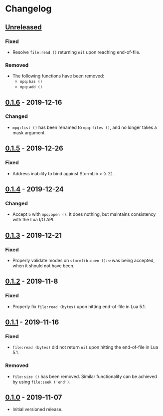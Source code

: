 # Changelog

## [Unreleased]
### Fixed
- Resolve `file:read ()` returning `nil` upon reaching end-of-file.

### Removed
- The following functions have been removed:
  - `mpq:has ()`
  - `mpq:add ()`

## [0.1.6] - 2019-12-16
### Changed
- `mpq:list ()` has been renamed to `mpq:files ()`, and no longer takes a
  mask argument.

## [0.1.5] - 2019-12-26
### Fixed
- Address inability to bind against StormLib > `9.22`.

## [0.1.4] - 2019-12-24
### Changed
- Accept `b` with `mpq:open ()`.  It does nothing, but maintains consistency
  with the Lua I/O API.

## [0.1.3] - 2019-12-21
### Fixed
- Properly validate modes on `stormlib.open ()`: `w` was being accepted,
  when it should not have been.

## [0.1.2] - 2019-11-8
### Fixed
- Properly fix `file:read (bytes)` upon hitting end-of-file in Lua 5.1.

## [0.1.1] - 2019-11-16
### Fixed
- `file:read (bytes)` did not return `nil` upon hitting the end-of-file in
  Lua 5.1.

### Removed
- `file:size ()` has been removed. Similar functionality can be achieved by
  using `file:seek ('end')`.

## [0.1.0] - 2019-11-07
- Initial versioned release.

[Unreleased]: https://github.com/nvs/lua-stormlib/compare/v0.1.6...HEAD
[0.1.6]: https://github.com/nvs/lua-stormlib/compare/v0.1.5...v0.1.6
[0.1.5]: https://github.com/nvs/lua-stormlib/compare/v0.1.4...v0.1.5
[0.1.4]: https://github.com/nvs/lua-stormlib/compare/v0.1.3...v0.1.4
[0.1.3]: https://github.com/nvs/lua-stormlib/compare/v0.1.2...v0.1.3
[0.1.2]: https://github.com/nvs/lua-stormlib/compare/v0.1.1...v0.1.2
[0.1.1]: https://github.com/nvs/lua-stormlib/compare/v0.1.0...v0.1.1
[0.1.0]: https://github.com/nvs/lua-stormlib/releases/tag/v0.1.0
